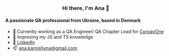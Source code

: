 <h3 align="center">Hi there, I'm Ana 👋</h3>
<h4 align="left">A passionate QA professional from Ukraine, based in Denmark </h4>

- 🔭 Currently working as a QA Engineer/ QA Chapter Lead for <a href="https://www.corpayone.com/">CorpayOne</a> 
- 🌱 Improving my JS and TS knowledge
- 📖 <a href="https://www.linkedin.com/in/anakarnishyna/">LinkedIn</a>  
- 📫 ana.karnishyna@gmail.com
